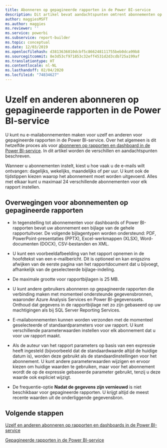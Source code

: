 ```yaml
---
title: Abonneren op gepagineerde rapporten in de Power BI-service
description: Dit artikel bevat aandachtspunten omtrent abonnementen op gepagineerde rapporten in de Power BI-service.
author: maggiesMSFT
ms.author: maggies
ms.reviewer: ''
ms.service: powerbi
ms.subservice: report-builder
ms.topic: conceptual
ms.date: 12/03/2019
ms.openlocfilehash: d3813636010dcbf5c866248111755beb0dca99b8
ms.sourcegitcommit: 8e3d53cf971853c32eff4531d2d3cdb725a199af
ms.translationtype: HT
ms.contentlocale: nl-NL
ms.lasthandoff: 02/04/2020
ms.locfileid: "74834627"
---
```

# <a name="subscribe-yourself-and-others-to-paginated-reports-in-the-power-bi-service"></a>Uzelf en anderen abonneren op gepagineerde rapporten in de Power BI-service 

U kunt nu e-mailabonnementen maken voor uzelf en anderen voor gepagineerde rapporten in de Power BI-service. Over het algemeen is dit hetzelfde proces als voor [abonneren op rapporten en dashboard in de Power BI-service](end-user-subscribe.md). In dit artikel worden de verschillen en aandachtspunten beschreven. 

Wanneer u abonnementen instelt, kiest u hoe vaak u de e-mails wilt ontvangen: dagelijks, wekelijks, maandelijks of per uur. U kunt ook de tijdstippen kiezen waarop het abonnement moet worden uitgevoerd. Alles met elkaar kunt u maximaal 24 verschillende abonnementen voor elk rapport instellen. 

## <a name="considerations-for-paginated-report-subscriptions"></a>Overwegingen voor abonnementen op gepagineerde rapporten 

- In tegenstelling tot abonnementen voor dashboards of Power BI-rapporten bevat uw abonnement een bijlage van de gehele rapportuitvoer.  De volgende bijlagentypen worden ondersteund: PDF, PowerPoint-presentaties (PPTX), Excel-werkmappen (XLSX), Word-documenten (DOCX), CSV-bestanden en XML.

- U kunt een voorbeeldafbeelding van het rapport opnemen in de hoofdtekst van een e-mailbericht.  Dit is optioneel en kan enigszins afwijken van de eerste pagina van het rapportdocument dat u bijvoegt, afhankelijk van de geselecteerde bijlage-indeling. 

- De maximale grootte voor rapportbijlagen is 25 MB. 

- U kunt andere gebruikers abonneren op gepagineerde rapporten die verbinding maken met momenteel ondersteunde gegevensbronnen, waaronder Azure Analysis Services en Power BI-gegevenssets. Onthoud dat gegevens in de rapportbijlage net zo zijn gebaseerd op uw machtigingen als bij SQL Server Reporting Services. 

- E-mailabonnementen kunnen worden verzonden met de momenteel geselecteerde of standaardparameters voor uw rapport.  U kunt verschillende parameterwaarden instellen voor elk abonnement dat u voor uw rapport maakt. 

- Als de auteur van het rapport parameters op basis van een expressie heeft ingesteld (bijvoorbeeld dat de standaardwaarde altijd de huidige datum is), worden deze gebruikt als de standaardinstellingen voor het abonnement. U kunt andere parameterwaarden wijzigen en ervoor kiezen om huidige waarden te gebruiken, maar voor het abonnement wordt de op de expressie gebaseerde parameter gebruikt, tenzij u deze waarde ook expliciet wijzigt.

- De frequentie-optie **Nadat de gegevens zijn vernieuwd** is niet beschikbaar voor gepagineerde rapporten. U krijgt altijd de meest recente waarden uit de onderliggende gegevensbron. 

## <a name="next-steps"></a>Volgende stappen

[Uzelf en anderen abonneren op rapporten en dashboards in de Power BI-service](../service-report-subscribe.md)

[Gepagineerde rapporten in de Power BI-service](end-user-paginated-report.md)

